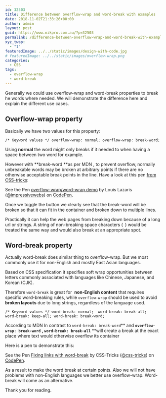 ```yaml
---
id: 32503
title: Difference between overflow-wrap and word-break with examples
date: 2018-11-02T21:33:26+00:00
author: admin
layout: post
guid: https://www.nikpro.com.au/?p=32503
permalink: /difference-between-overflow-wrap-and-word-break-with-examples/
xyz_twap:
  - "1"
featuredImage: ../../static/images/design-with-code.jpg
# featuredImage: ../../static/images/overflow-wrap.png
categories:
  - CSS
tags:
  - overflow-wrap
  - word-break
---
```

Generally we could use overflow-wrap and word-break properties to break he words where needed. We will demonstrate the difference here and explain the different use cases.

<!-- /wp:core-embed/wordpress -->

<!-- wp:heading -->

## Overflow-wrap property

<!-- /wp:heading -->

<!-- wp:paragraph -->

Basically we have two values for this property:

<!-- /wp:paragraph -->

<!-- wp:preformatted -->

```
/* Keyword values */ overflow-wrap: normal; overflow-wrap: break-word;
```


<!-- /wp:preformatted -->

<!-- wp:paragraph -->

Using **normal** the word might only breaks if it needed to when having a space between two word for example.

<!-- /wp:paragraph -->

<!-- wp:paragraph -->

However with **break-word **as per MDN , to prevent overflow, normally unbreakable words may be broken at arbitrary points if there are no otherwise acceptable break points in the line. Have a look at this pen <a href="https://css-tricks.com/almanac/properties/o/overflow-wrap/" target="_blank" rel="noreferrer noopener">from CSS-tricks</a>:

<!-- /wp:paragraph -->

<!-- wp:html -->

<p class="codepen" data-height="265" data-theme-id="0" data-slug-hash="ZLBvav" data-default-tab="css,result" data-user="impressivewebs" data-pen-title="overflow-wrap/word-wrap demo">
  See the Pen <a href="https://codepen.io/impressivewebs/pen/ZLBvav/">overflow-wrap/word-wrap demo</a> by Louis Lazaris (<a href="https://codepen.io/impressivewebs">@impressivewebs</a>) on <a href="https://codepen.io">CodePen</a>.
</p>



<!-- /wp:html -->

<!-- wp:paragraph -->

Once we toggle the button we clearly see that the break-word will be broken so that it can fit in the container and broken down to multiple lines.

<!-- /wp:paragraph -->

<!-- wp:paragraph -->

Practically it can help the web pages from breaking down because of a long url or strings. A string of non-breaking space characters (` `) would be treated the same way and would also break at an appropriate spot.

<!-- /wp:paragraph -->

<!-- wp:heading -->

## Word-break property

<!-- /wp:heading -->

<!-- wp:paragraph -->

Actually word-break does similar thing to overflow-wrap. But we most commonly use it for non-English and mostly East Asian languages.

<!-- /wp:paragraph -->

<!-- wp:paragraph -->

Based on CSS specification it specifies soft wrap opportunities between letters commonly associated with languages like Chinese, Japanese, and Korean (CJK).

<!-- /wp:paragraph -->

<!-- wp:paragraph -->

Therefore `word-break` is great for  **non-English content** that requires specific word-breaking rules, while `overflow-wrap` should be used to avoid **broken layouts** due to long strings, regardless of the language used.

<!-- /wp:paragraph -->

<!-- wp:preformatted -->

```
/* Keyword values */ word-break: normal;  word-break: break-all;  word-break: keep-all; word-break: break-word;
```


<!-- /wp:preformatted -->

<!-- wp:paragraph -->

According to MDN In contrast to `word-break: break-word`** and **`overflow-wrap: break-word`** **, `word-break: break-all`** **will create a break at the exact place where text would otherwise overflow its container

<!-- /wp:paragraph -->

<!-- wp:paragraph -->

Here is a pen to demonstrate this:

<!-- /wp:paragraph -->

<!-- wp:html -->

<p class="codepen" data-height="265" data-theme-id="0" data-slug-hash="avavBY" data-default-tab="html,result" data-user="css-tricks" data-pen-title="Fixing links with word-break">
  See the Pen <a href="https://codepen.io/team/css-tricks/pen/avavBY/">Fixing links with word-break</a> by CSS-Tricks (<a href="https://codepen.io/css-tricks">@css-tricks</a>) on <a href="https://codepen.io">CodePen</a>.
</p>



<!-- /wp:html -->

<!-- wp:paragraph -->

As a result to make the word break at certain points. Also we will not have problems with non-English languages we better use overflow-wrap. Word-break will come as an alternative.

<!-- /wp:paragraph -->

<!-- wp:paragraph -->

Thank you for reading.

<!-- /wp:paragraph -->